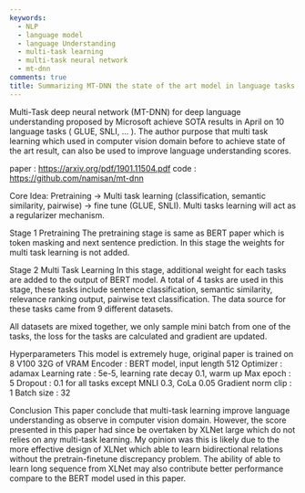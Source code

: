 ```yaml
---
keywords:
  - NLP
  - language model
  - language Understanding
  - multi-task learning
  - multi-task neural network
  - mt-dnn
comments: true
title: Summarizing MT-DNN the state of the art model in language tasks before XLNet.
---
```



Multi-Task deep neural network (MT-DNN) for deep language understanding proposed by Microsoft achieve SOTA results in April on 10 language tasks ( GLUE, SNLI, … ). The author purpose that multi task learning which used in computer vision domain before to achieve state of the art result, can also be used to improve language understanding scores.

paper : https://arxiv.org/pdf/1901.11504.pdf
code : https://github.com/namisan/mt-dnn

Core Idea: Pretraining → Multi task learning (classification, semantic similarity, pairwise) → fine tune (GLUE, SNLI). Multi tasks learning will act as a regularizer mechanism.
 
Stage 1 Pretraining 
The pretraining stage is same as BERT paper which is token masking and next sentence prediction. In this stage the weights for multi task learning is not added. 

Stage 2 Multi Task Learning
In this stage, additional weight for each tasks are added to the output of BERT model. A total of 4 tasks are used in this stage, these tasks include sentence classification, semantic similarity, relevance ranking output, pairwise text classification. The data source for these tasks came from 9  different datasets. 

All datasets are mixed together, we only sample mini batch from one of the tasks, the loss for the tasks are calculated and gradient are updated. 


Hyperparameters
This model is extremely huge, original paper is trained on 8 V100 32G of VRAM
Encoder : BERT model, input length 512
Optimizer : adamax
Learning rate : 5e-5, learning rate decay 0.1, warm up
Max epoch : 5
Dropout : 0.1 for all tasks except MNLI 0.3, CoLa 0.05
Gradient norm clip : 1
Batch size : 32

Conclusion
This paper conclude that multi-task learning improve language understanding as observe in computer vision domain. However, the score presented in this paper had since be overtaken by XLNet large which do not relies on any multi-task learning. My opinion was this is likely due to the more effective design of XLNet which able to learn bidirectional relations without the pretrain-finetune discrepancy problem. The ability of able to learn long sequence from XLNet may also contribute better performance compare to the BERT model used in this paper. 

